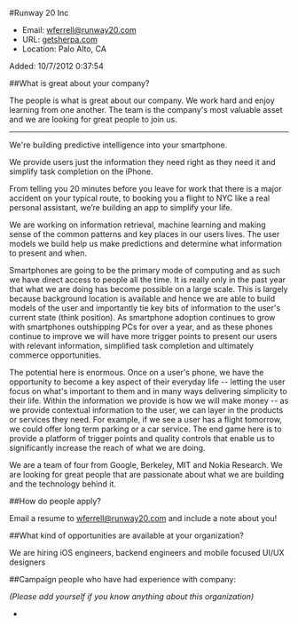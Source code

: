 
#Runway 20 Inc

* Email: [wferrell@runway20.com](mailto:wferrell@runway20.com)
* URL: [getsherpa.com](getsherpa.com)
* Location: Palo Alto, CA

Added: 10/7/2012 0:37:54

##What is great about your company?

The people is what is great about our company. We work hard and enjoy learning from one another. The team is the company's most valuable asset and we are looking for great people to join us.



---



We're building predictive intelligence into your smartphone. 



We provide users just the information they need right as they need it and simplify task completion on the iPhone. 



From telling you 20 minutes before you leave for work that there is a major accident on your typical route, to booking you a flight to NYC like a real personal assistant, we’re building an app to simplify your life.



We are working on information retrieval, machine learning and making sense of the common patterns and key places in our users lives. The user models we build help us make predictions and determine what information to present and when.



Smartphones are going to be the primary mode of computing and as such we have direct access to people all the time. It is really only in the past year that what we are doing has become possible on a large scale. This is largely because background location is available and hence we are able to build models of the user and importantly tie key bits of information to the user's current state (think position). As smartphone adoption continues to grow with smartphones outshipping PCs for over a year, and as these phones continue to improve we will have more trigger points to present our users with relevant information, simplified task completion and ultimately commerce opportunities.



The potential here is enormous. Once on a user's phone, we have the opportunity to become a key aspect of their everyday life -- letting the user focus on what's important to them and in many ways delivering simplicity to their life. Within the information we provide is how we will make money -- as we provide contextual information to the user, we can layer in the products or services they need. For example, if we see a user has a flight tomorrow, we could offer long term parking or a car service. The end game here is to provide a platform of trigger points and quality controls that enable us to significantly increase the reach of what we are doing.



We are a team of four from Google, Berkeley, MIT and Nokia Research. We are looking for great people that are passionate about what we are building and the technology behind it.

##How do people apply?

Email a resume to wferrell@runway20.com and include a note about you!

##What kind of opportunities are available at your organization?

We are hiring iOS engineers, backend engineers and mobile focused UI/UX designers

##Campaign people who have had experience with company:

*(Please add yourself if you know anything about this organization)*

* 


    